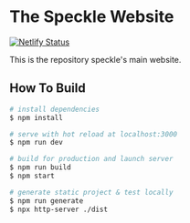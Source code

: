 # The Speckle Website 

[![Netlify Status](https://api.netlify.com/api/v1/badges/19fb397f-ec8a-4c61-88f7-631e21c02b8a/deploy-status)](https://app.netlify.com/sites/speckle/deploys)

This is the repository speckle's main website. 

## How To Build

``` bash
# install dependencies
$ npm install

# serve with hot reload at localhost:3000
$ npm run dev

# build for production and launch server
$ npm run build
$ npm start

# generate static project & test locally
$ npm run generate
$ npx http-server ./dist
```
